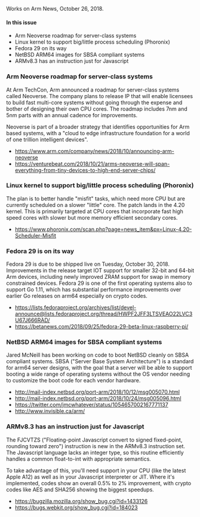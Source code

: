 Works on Arm News, October 26, 2018.

#### In this issue

* Arm Neoverse roadmap for server-class systems
* Linux kernel to support big/little process scheduling (Phoronix)
* Fedora 29 on its way
* NetBSD ARM64 images for SBSA compliant systems
* ARMv8.3 has an instruction just for Javascript

### Arm Neoverse roadmap for server-class systems

At Arm TechCon, Arm announced a roadmap for server-class
systems called Neoverse. The company plans to release
IP that will enable licensees to build fast multi-core
systems without going through the expense and bother
of designing their own CPU cores. The roadmap includes
7nm and 5nm parts with an annual cadence for improvements.

Neoverse is part of a broader strategy that identifies
opportunities for Arm based systems, with a
"cloud to edge infrastructure foundation for a world of one trillion intelligent devices".

* https://www.arm.com/company/news/2018/10/announcing-arm-neoverse
* https://venturebeat.com/2018/10/21/arms-neoverse-will-span-everything-from-tiny-devices-to-high-end-server-chips/

### Linux kernel to support big/little process scheduling (Phoronix)

The plan is to better handle "misfit" tasks, which
need more CPU but are currently scheduled on a slower
"little" core. The patch lands in the 4.20 kernel.
This is primarily targeted at CPU cores that incorporate
fast high speed cores with slower but more memory efficient
secondary cores.

* https://www.phoronix.com/scan.php?page=news_item&px=Linux-4.20-Scheduler-Misfit

### Fedora 29 is on its way

Fedora 29 is due to be shipped live on Tuesday, October 30, 2018.
Improvements in the release target IOT support for smaller
32-bit and 64-bit Arm devices, including newly improved
ZRAM support for swap in memory constrained devices. Fedora
29 is one of the first operating systems also to support Go 1.11,
which has substantial performance improvements over earlier Go 
releases on arm64 especially on crypto codes.

* https://lists.fedoraproject.org/archives/list/devel-announce@lists.fedoraproject.org/thread/HWPF2JFF3LTSVEAO22LVC3U67J666RAD/
* https://betanews.com/2018/09/25/fedora-29-beta-linux-raspberry-pi/

### NetBSD ARM64 images for SBSA compliant systems

Jared McNeill has been working on code to boot NetBSD
cleanly on SBSA compliant systems. SBSA ("Server Base System Architecture")
is a standard for arm64 server designs, with the goal
that a server will be able to support booting a wide
range of operating systems without the OS vendor needing
to customize the boot code for each vendor hardware.

* http://mail-index.netbsd.org/port-arm/2018/10/12/msg005070.html
* http://mail-index.netbsd.org/port-arm/2018/10/24/msg005096.html
* https://twitter.com/jmcwhatever/status/1054657002167771137
* http://www.invisible.ca/arm/

### ARMv8.3 has an instruction just for Javascript

The FJCVTZS ("Floating-point Javascript convert to signed fixed-point, rounding
toward zero") instruction is new in the ARMv8.3 instruction set.
The Javascript language lacks an integer type, so this 
routine efficiently handles a common float-to-int with
appropriate semantics.

To take advantage of this, you'll need support in your CPU
(like the latest Apple A12) as well as in your Javascript
interpreter or JIT. Where it's implemented, codes show an
overall 0.5% to 2% improvement, with crypto codes like AES
and SHA256 showing the biggest speedups.

* https://bugzilla.mozilla.org/show_bug.cgi?id=1433126
* https://bugs.webkit.org/show_bug.cgi?id=184023

